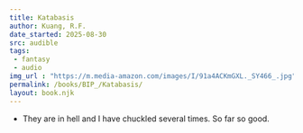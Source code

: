 ```yaml
---
title: Katabasis
author: Kuang, R.F.
date_started: 2025-08-30
src: audible
tags: 
 - fantasy 
 - audio
img_url : "https://m.media-amazon.com/images/I/91a4ACKmGXL._SY466_.jpg"
permalink: /books/BIP_/Katabasis/
layout: book.njk
---
```

* <span meta="11.2@2025-08-25T15:39:42.556Z"></span>They are in hell and I have chuckled several times. So far so good.